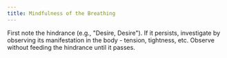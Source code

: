 ```yaml
---
title: Mindfulness of the Breathing
---
```


First note the hindrance (e.g., "Desire, Desire"). If it persists, investigate by observing its manifestation in the body - tension, tightness, etc. Observe without feeding the hindrance until it passes.
